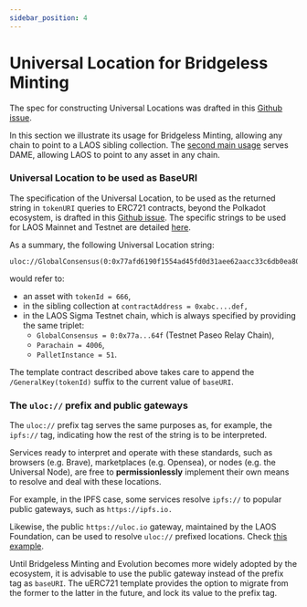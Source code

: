 ```yaml
---
sidebar_position: 4
---
```

# Universal Location for Bridgeless Minting

The spec for constructing Universal Locations was drafted in this [Github issue](https://github.com/freeverseio/laos/issues/177).&#x20;

In this section we illustrate its usage for Bridgeless Minting, allowing any chain to point to a LAOS sibling collection. The [second main usage](../decentralized-asset-metadata-extensions/universal-location-for-dame.md) serves DAME, allowing LAOS to point to any asset in any chain.

### Universal Location to be used as BaseURI

The specification of the Universal Location, to be used as the returned string in `tokenURI` queries to ERC721 contracts, beyond the Polkadot ecosystem, is drafted in this [Github issue](https://github.com/freeverseio/laos/issues/177).  The specific strings to be used for LAOS Mainnet and Testnet are detailed [here](../introduction/laos-and-its-testnet.md).

As a summary, the following Universal Location string:

```
uloc://GlobalConsensus(0:0x77afd6190f1554ad45fd0d31aee62aacc33c6db0ea801129acb813f913e0764f)/Parachain(4006)/PalletInstance(51)/AccountKey20(0xabc....def)/GeneralKey(666)
```

&#x20;would refer to:

* an asset with `tokenId = 666`,
* in the sibling collection at `contractAddress = 0xabc....def,`
* in the LAOS Sigma Testnet chain, which is always specified by providing the same triplet:
  * `GlobalConsensus = 0:0x77a...64f` (Testnet Paseo Relay Chain),
  * `Parachain = 4006`,
  * `PalletInstance = 51`.&#x20;

The template contract described above takes care to append the `/GeneralKey(tokenId)` suffix to the  current value of `baseURI`.

### The `uloc://` prefix and public gateways

The `uloc://` prefix tag serves the same purposes as, for example, the `ipfs://` tag, indicating how the rest of the string is to be interpreted.

Services ready to interpret and operate with these standards, such as browsers (e.g. Brave), marketplaces (e.g. Opensea), or nodes (e.g. the Universal Node), are free to **permissionlessly** implement their own means to resolve and deal with these locations.

For example, in the IPFS case, some services resolve `ipfs://`  to popular public gateways, such as `https://ipfs.io.`&#x20;

Likewise, the public `https://uloc.io` gateway, maintained by the LAOS Foundation, can be used to resolve `uloc://` prefixed locations. Check [this example](https://uloc.io/GlobalConsensus\(2\)/Parachain\(3370\)/PalletInstance\(51\)/AccountKey20\(0xFffFFFFFFfFfFFFFfFFfFFFe0000000000000000\)/GeneralKey\(2117177865313235697172373569158509151370659628068\)).

Until Bridgeless Minting and Evolution becomes more widely adopted by the ecosystem, it is advisable to use the public gateway instead of the prefix tag as `baseURI`. The uERC721 template provides the option to migrate from the former to the latter in the future, and lock its value to the prefix tag.
